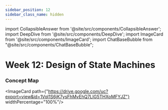 ```yaml
---
sidebar_position: 12
sidebar_class_name: hidden
---
```


import CollapsibleAnswer from '@site/src/components/CollapsibleAnswer';
import DeepDive from '@site/src/components/DeepDive';
import ImageCard from '@site/src/components/ImageCard';
import ChatBaseBubble from "@site/src/components/ChatBaseBubble";

# Week 12: Design of State Machines


<ChatBaseBubble/>

### Concept Map

<ImageCard path={"https://drive.google.com/uc?export=view&id=1Vql1S6jK7ysFhMvEhQ7LIG5THXoMFYJZ"} widthPercentage="100%"/>
